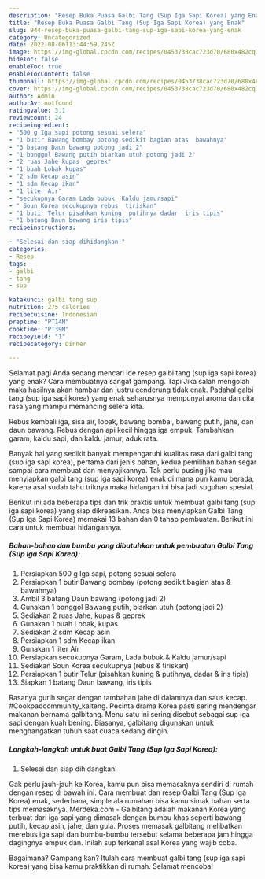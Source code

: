 ```yaml
---
description: "Resep Buka Puasa Galbi Tang (Sup Iga Sapi Korea) yang Enak"
title: "Resep Buka Puasa Galbi Tang (Sup Iga Sapi Korea) yang Enak"
slug: 944-resep-buka-puasa-galbi-tang-sup-iga-sapi-korea-yang-enak
category: Uncategorized
date: 2022-08-06T13:44:59.245Z
image: https://img-global.cpcdn.com/recipes/0453738cac723d70/680x482cq70/galbi-tang-sup-iga-sapi-korea-foto-resep-utama.jpg
hideToc: false
enableToc: true
enableTocContent: false
thumbnail: https://img-global.cpcdn.com/recipes/0453738cac723d70/680x482cq70/galbi-tang-sup-iga-sapi-korea-foto-resep-utama.jpg
cover: https://img-global.cpcdn.com/recipes/0453738cac723d70/680x482cq70/galbi-tang-sup-iga-sapi-korea-foto-resep-utama.jpg
author: Admin
authorAv: notfound
ratingvalue: 3.1
reviewcount: 24
recipeingredient:
- "500 g Iga sapi potong sesuai selera"
- "1 butir Bawang bombay potong sedikit bagian atas  bawahnya"
- "3 batang Daun bawang potong jadi 2"
- "1 bonggol Bawang putih biarkan utuh potong jadi 2"
- "2 ruas Jahe kupas  geprek"
- "1 buah Lobak kupas"
- "2 sdm Kecap asin"
- "1 sdm Kecap ikan"
- "1 liter Air"
- "secukupnya Garam Lada bubuk  Kaldu jamursapi"
- " Soun Korea secukupnya rebus  tiriskan"
- "1 butir Telur pisahkan kuning  putihnya dadar  iris tipis"
- "1 batang Daun bawang iris tipis"
recipeinstructions:

- "Selesai dan siap dihidangkan!"
categories:
- Resep
tags:
- galbi
- tang
- sup

katakunci: galbi tang sup 
nutrition: 275 calories
recipecuisine: Indonesian
preptime: "PT14M"
cooktime: "PT39M"
recipeyield: "1"
recipecategory: Dinner

---
```



Selamat pagi Anda sedang mencari ide resep galbi tang (sup iga sapi korea) yang enak? Cara membuatnya sangat gampang. Tapi Jika salah mengolah maka hasilnya akan hambar dan justru cenderung tidak enak. Padahal galbi tang (sup iga sapi korea) yang enak seharusnya mempunyai aroma dan cita rasa yang mampu memancing selera kita.


Rebus kembali iga, sisa air, lobak, bawang bombai, bawang putih, jahe, dan daun bawang. Rebus dengan api kecil hingga iga empuk. Tambahkan garam, kaldu sapi, dan kaldu jamur, aduk rata.

Banyak hal yang sedikit banyak mempengaruhi kualitas rasa dari galbi tang (sup iga sapi korea), pertama dari jenis bahan, kedua pemilihan bahan segar sampai cara membuat dan menyajikannya. Tak perlu pusing jika mau menyiapkan galbi tang (sup iga sapi korea) enak di mana pun kamu berada, karena asal sudah tahu triknya maka hidangan ini bisa jadi suguhan spesial.


Berikut ini ada beberapa tips dan trik praktis untuk membuat galbi tang (sup iga sapi korea) yang siap dikreasikan. Anda bisa menyiapkan Galbi Tang (Sup Iga Sapi Korea) memakai 13 bahan dan 0 tahap pembuatan. Berikut ini cara untuk membuat hidangannya.

<!--inarticleads1-->

##### Bahan-bahan dan bumbu yang dibutuhkan untuk pembuatan Galbi Tang (Sup Iga Sapi Korea):

1. Persiapkan 500 g Iga sapi, potong sesuai selera
1. Persiapkan 1 butir Bawang bombay (potong sedikit bagian atas &amp; bawahnya)
1. Ambil 3 batang Daun bawang (potong jadi 2)
1. Gunakan 1 bonggol Bawang putih, biarkan utuh (potong jadi 2)
1. Sediakan 2 ruas Jahe, kupas &amp; geprek
1. Gunakan 1 buah Lobak, kupas
1. Sediakan 2 sdm Kecap asin
1. Persiapkan 1 sdm Kecap ikan
1. Gunakan 1 liter Air
1. Persiapkan secukupnya Garam, Lada bubuk &amp; Kaldu jamur/sapi
1. Sediakan  Soun Korea secukupnya (rebus &amp; tiriskan)
1. Persiapkan 1 butir Telur (pisahkan kuning &amp; putihnya, dadar &amp; iris tipis)
1. Siapkan 1 batang Daun bawang, iris tipis


Rasanya gurih segar dengan tambahan jahe di dalamnya dan saus kecap. #Cookpadcommunity_kalteng. Pecinta drama Korea pasti sering mendengar makanan bernama galbitang. Menu satu ini sering disebut sebagai sup iga sapi dengan kuah bening. Biasanya, galbitang digunakan untuk menghangatkan tubuh saat cuaca sedang dingin. 

<!--inarticleads2-->

##### Langkah-langkah untuk buat Galbi Tang (Sup Iga Sapi Korea):


1. Selesai dan siap dihidangkan!

Gak perlu jauh-jauh ke Korea, kamu pun bisa memasaknya sendiri di rumah dengan resep di bawah ini. Cara membuat dan resep Galbi Tang (Sup Iga Korea) enak, sederhana, simple ala rumahan bisa kamu simak bahan serta tips memasaknya. Merdeka.com - Galbitang adalah makanan Korea yang terbuat dari iga sapi yang dimasak dengan bumbu khas seperti bawang putih, kecap asin, jahe, dan gula. Proses memasak galbitang melibatkan merebus iga sapi dan bumbu-bumbu tersebut selama beberapa jam hingga dagingnya empuk dan. Inilah sup terkenal asal Korea yang wajib coba. 

Bagaimana? Gampang kan? Itulah cara membuat galbi tang (sup iga sapi korea) yang bisa kamu praktikkan di rumah. Selamat mencoba!
